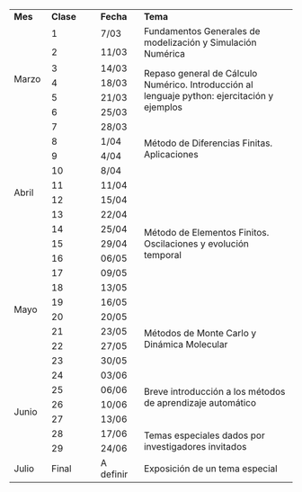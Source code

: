 <table>
<colgroup>
<col style="width: 13%" />
<col style="width: 17%" />
<col style="width: 15%" />
<col style="width: 53%" />
</colgroup>
<tbody>
<tr class="odd">
<td><strong>Mes</strong></td>
<td><strong>Clase</strong></td>
<td><strong>Fecha</strong></td>
<td><strong>Tema</strong></td>
</tr>
<tr class="even">
<td rowspan="7">Marzo</td>
<td>1</td>
<td>7/03</td>
<td rowspan="2">Fundamentos Generales de modelización y Simulación
Numérica</td>
</tr>
<tr class="odd">
<td>2</td>
<td>11/03</td>
</tr>
<tr class="even">
<td>3</td>
<td>14/03</td>
<td rowspan="4">Repaso general de Cálculo Numérico. Introducción al
lenguaje python: ejercitación y ejemplos</td>
</tr>
<tr class="odd">
<td>4</td>
<td>18/03</td>
</tr>
<tr class="even">
<td>5</td>
<td>21/03</td>
</tr>
<tr class="odd">
<td>6</td>
<td>25/03</td>
</tr>
<tr class="even">
<td>7</td>
<td>28/03</td>
<td rowspan="4">Método de Diferencias Finitas. Aplicaciones</td>
</tr>
<tr class="odd">
<td rowspan="8">Abril</td>
<td>8</td>
<td>1/04</td>
</tr>
<tr class="even">
<td>9</td>
<td>4/04</td>
</tr>
<tr class="odd">
<td>10</td>
<td>8/04</td>
</tr>
<tr class="even">
<td>11</td>
<td>11/04</td>
<td rowspan="9">Método de Elementos Finitos. Oscilaciones y evolución
temporal</td>
</tr>
<tr class="odd">
<td>12</td>
<td>15/04</td>
</tr>
<tr class="even">
<td>13</td>
<td>22/04</td>
</tr>
<tr class="odd">
<td>14</td>
<td>25/04</td>
</tr>
<tr class="even">
<td>15</td>
<td>29/04</td>
</tr>
<tr class="odd">
<td rowspan="8">Mayo</td>
<td>16</td>
<td>06/05</td>
</tr>
<tr class="even">
<td>17</td>
<td>09/05</td>
</tr>
<tr class="odd">
<td>18</td>
<td>13/05</td>
</tr>
<tr class="even">
<td>19</td>
<td>16/05</td>
</tr>
<tr class="odd">
<td>20</td>
<td>20/05</td>
<td rowspan="4">Métodos de Monte Carlo y Dinámica Molecular</td>
</tr>
<tr class="even">
<td>21</td>
<td>23/05</td>
</tr>
<tr class="odd">
<td>22</td>
<td>27/05</td>
</tr>
<tr class="even">
<td>23</td>
<td>30/05</td>
</tr>
<tr class="odd">
<td rowspan="6">Junio</td>
<td>24</td>
<td>03/06</td>
<td rowspan="4">Breve introducción a los métodos de aprendizaje
automático</td>
</tr>
<tr class="even">
<td>25</td>
<td>06/06</td>
</tr>
<tr class="odd">
<td>26</td>
<td>10/06</td>
</tr>
<tr class="even">
<td>27</td>
<td>13/06</td>
</tr>
<tr class="odd">
<td>28</td>
<td>17/06</td>
<td rowspan="2">Temas especiales dados por investigadores invitados</td>
</tr>
<tr class="even">
<td>29</td>
<td>24/06</td>
</tr>
<tr class="odd">
<td>Julio</td>
<td>Final</td>
<td>A definir</td>
<td>Exposición de un tema especial</td>
</tr>
</tbody>
</table>
